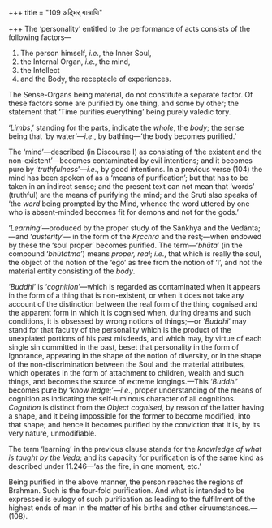 +++
title = "109 अद्भिर् गात्राणि"

+++
The ‘personality’ entitled to the performance of acts consists of the
following factors—

1.  The person himself, *i.e*., the Inner Soul,
2.  the Internal Organ, *i.e*., the mind,
3.  the Intellect
4.  and the Body, the receptacle of experiences.

The Sense-Organs being material, do not constitute a separate factor. Of
these factors some are purified by one thing, and some by other; the
statement that ‘Time purifies everything’ being purely valedic tory.

‘*Limbs*,’ standing for the parts, indicate the *whole*, the *body*; the
sense being that ‘by water’—*i.e*., by bathing—‘the body becomes
purified.’

The ‘mind’—described (in Discourse I) as consisting of ‘the existent and
the non-existent’—becomes contaminated by evil intentions; and it
becomes pure by ‘*truthfulness*’—*i.e*., by good intentions. In a
previous verse (104) the mind has been spoken of as a ‘means of
purification’; but that has to be taken in an indirect sense; and the
present text can not mean that ‘words’ (truthful) are the means of
purifying the mind; and the Śruti also speaks of ‘the *word* being
prompted by the Mind, whence the word uttered by one who is
absent-minded becomes fit for demons and not for the gods.’

‘*Learning*’—produced by the proper study of the Sāṅkhya and the
Vedānta;—and ‘*austerity*’— in the form of the *Kṛcchra* and the
rest;—when endowed by these the ‘soul proper’ becomes purified. The
term—‘*bhūta*’ (in the compound ‘*bhūtātma*’) means *proper, real*;
*i.e*., that which is really the soul, the object of the notion of the
‘ego’ as free from the notion of ‘I’, and not the material entity
consisting of the *body*.

‘*Buddhi*’ is ‘*cognition*’—which is regarded as contaminated when it
appears in the form of a thing that is non-existent, or when it does not
take any account of the distinction between the real form of the thing
cognised and the apparent form in which it is cognised when, during
dreams and such conditions, it is obsessed by wrong notions of
things;—or ‘*Buddhi*’ may stand for that faculty of the personality
which is the product of the unexpiated portions of his past misdeeds,
and which may, by virtue of each single sin committed in the past, beset
that personality in the form of Ignorance, appearing in the shape of the
notion of diversity, or in the shape of the non-discrimination between
the Soul and the material attributes, which operates in the form of
attachment to children, wealth and such things, and becomes the source
of extreme longings.—This ‘*Buddhi*’ becomes pure by ‘*know*
*ledge*;’—*i.e*., proper understanding of the means of cognition as
indicating the self-luminous character of all cognitions. *Cognition* is
distinct from the *Object cognised*, by reason of the latter having a
shape, and it being impossible for the former to become modified, into
that shape; and hence it becomes purified by the conviction that it is,
by its very nature, unmodifiable.

The term ‘learning’ in the previous clause stands for the *knowledge of
what is taught by the Veda*; and its capacity for purification is of the
same kind as described under 11.246—‘as the fire, in one moment, etc.’

Being purified in the above manner, the person reaches the regions of
Brahman. Such is the four-fold purification. And what is intended to be
expressed is eulogy of such purification as leading to the fulfilment of
the highest ends of man in the matter of his births and other
ciruumstances.—(108).


